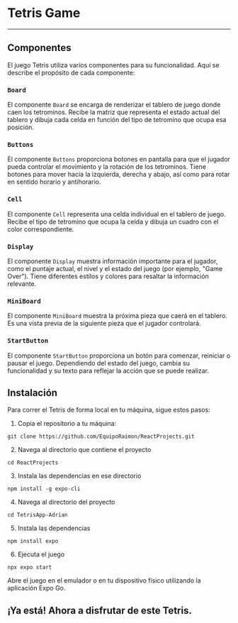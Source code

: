 # Tetris Game

---

## Componentes

El juego Tetris utiliza varios componentes para su funcionalidad. Aquí se describe el propósito de cada componente:

### `Board`

El componente `Board` se encarga de renderizar el tablero de juego donde caen los tetrominos. Recibe la matriz que representa el estado actual del tablero y dibuja cada celda en función del tipo de tetromino que ocupa esa posición.

### `Buttons`

El componente `Buttons` proporciona botones en pantalla para que el jugador pueda controlar el movimiento y la rotación de los tetrominos. Tiene botones para mover hacia la izquierda, derecha y abajo, así como para rotar en sentido horario y antihorario.

### `Cell`

El componente `Cell` representa una celda individual en el tablero de juego. Recibe el tipo de tetromino que ocupa la celda y dibuja un cuadro con el color correspondiente.

### `Display`

El componente `Display` muestra información importante para el jugador, como el puntaje actual, el nivel y el estado del juego (por ejemplo, "Game Over"). Tiene diferentes estilos y colores para resaltar la información relevante.

### `MiniBoard`

El componente `MiniBoard` muestra la próxima pieza que caerá en el tablero. Es una vista previa de la siguiente pieza que el jugador controlará.

### `StartButton`

El componente `StartButton` proporciona un botón para comenzar, reiniciar o pausar el juego. Dependiendo del estado del juego, cambia su funcionalidad y su texto para reflejar la acción que se puede realizar.

## Instalación

Para correr el Tetris de forma local en tu máquina, sigue estos pasos:

1. Copia el repositorio a tu máquina:

~~~
git clone https://github.com/EquipoRaimon/ReactProjects.git
~~~

2. Navega al directorio que contiene el proyecto
~~~
cd ReactProjects
~~~

3. Instala las dependencias en ese directorio
~~~
npm install -g expo-cli
~~~
4. Navega al directorio del proyecto
~~~
cd TetrisApp-Adrian
~~~
5. Instala las dependencias
~~~
npm install expo
~~~
6. Ejecuta el juego 
~~~
npx expo start
~~~
Abre el juego en el emulador o en tu dispositivo físico utilizando la aplicación Expo Go.

¡Ya está! Ahora a disfrutar de este Tetris.
---
